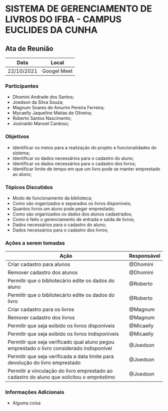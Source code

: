 # SISTEMA DE GERENCIAMENTO DE LIVROS DO IFBA - CAMPUS EUCLIDES DA CUNHA


## Ata de Reunião

| Data       | Local        |
| ---------- | ------------ |
| 22/10/2021 | Googel Meet |


### Participantes
* Dhomini Andrade dos Santos;
* Joedson da Silva Souza;
* Magnum Soares de Amurim Pereira Ferreira;
* Mycaelly Jaqueline Matias de Oliveira;
* Roberto Santos Nascimento;
* Josinaldo Manoel Cardoso;

### Objetivos
* Identificar os meios para a realização do projeto e funcionalidades do sistema;
* Identificar os dados necessários para o cadastro do aluno;
* Identificar os dados necessários para o cadastro dos livros;
* Identificar limite de tempo em que um livro pode se manter emprestado ao aluno;

### Tópicos Discutidos
* Modo de funcionamento da biblioteca;
* Como são organizados e separados os livros disponíveis;
* Quantos livros um aluno pode pegar emprestado;
* Como são organizados os dados dos alunos cadastrados;
* Como é feito o gerenciamento de entrada e saída de livros;
* Dados necessários para o cadastro do aluno;
* Dados necessários para o cadastro dos livros;

### Ações a serem tomadas
| Ação                                                                                       | Responsável  |
| ------------------------------------------------------------------------------------------ | ------------ |
| Criar cadastro para alunos                                                                 | @Dhomini     |
| Remover cadastro dos alunos                                                                | @Dhomini     |
| Permitir que o bibliotecário edite os dados do aluno                                       | @Roberto     |
| Permitir que o bibliotecário edite os dados do livro                                       | @Roberto     |
| Criar cadastro para os livros                                                              | @Magnum      |
| Remover cadastro dos livros                                                                | @Magnum      |
| Permitir que seja exibido os livros disponíveis                                            | @Micaelly    |
| Permitir que seja exibido os livros indisponíveis                                          | @Micaelly    |
| Permitir que seja verificado qual aluno pegou emprestado o livro considerado indisponível  | @Joedson     |
| Permitir que seja verificada a data limite para devolução do livro emprestado              | @Joedson     |
| Permitir a vinculação do livro emprestado ao cadastro do aluno que solicitou o empréstimo  | @Joedson     |

### Informações Adicionais

* Alguma coisa
